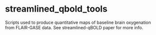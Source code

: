 # streamlined_qbold_tools
Scripts used to produce quantitative maps of baseline brain oxygenation from FLAIR-GASE data. See streamlined-qBOLD paper for more info.

